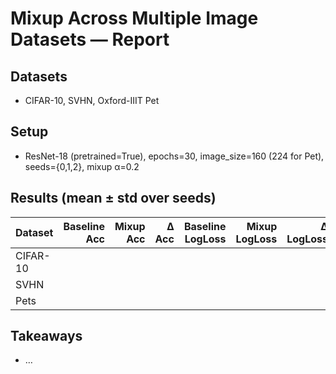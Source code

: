 # Mixup Across Multiple Image Datasets — Report

## Datasets
- CIFAR-10, SVHN, Oxford-IIIT Pet

## Setup
- ResNet-18 (pretrained=True), epochs=30, image_size=160 (224 for Pet), seeds={0,1,2}, mixup α=0.2

## Results (mean ± std over seeds)

| Dataset | Baseline Acc | Mixup Acc | Δ Acc | Baseline LogLoss | Mixup LogLoss | Δ LogLoss | ECE ↓ |
|---|---:|---:|---:|---:|---:|---:|---:|
| CIFAR-10 |  |  |  |  |  |  |  |
| SVHN     |  |  |  |  |  |  |  |
| Pets     |  |  |  |  |  |  |  |

## Takeaways
- …
